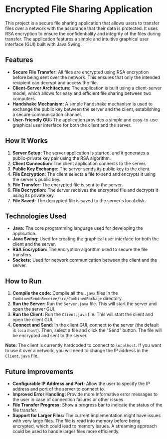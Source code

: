 # Encrypted File Sharing Application

This project is a secure file sharing application that allows users to transfer files over a network with the assurance that their data is protected. It uses RSA encryption to ensure the confidentiality and integrity of the files during transfer. The application features a simple and intuitive graphical user interface (GUI) built with Java Swing.

## Features

- **Secure File Transfer:** All files are encrypted using RSA encryption before being sent over the network. This ensures that only the intended recipient can decrypt and access the file.
- **Client-Server Architecture:** The application is built using a client-server model, which allows for easy and efficient file sharing between two computers.
- **Handshake Mechanism:** A simple handshake mechanism is used to exchange the public key between the server and the client, establishing a secure communication channel.
- **User-Friendly GUI:** The application provides a simple and easy-to-use graphical user interface for both the client and the server.

## How It Works

1.  **Server Setup:** The server application is started, and it generates a public-private key pair using the RSA algorithm.
2.  **Client Connection:** The client application connects to the server.
3.  **Public Key Exchange:** The server sends its public key to the client.
4.  **File Encryption:** The client selects a file to send and encrypts it using the server's public key.
5.  **File Transfer:** The encrypted file is sent to the server.
6.  **File Decryption:** The server receives the encrypted file and decrypts it using its private key.
7.  **File Saved:** The decrypted file is saved to the server's local disk.

## Technologies Used

- **Java:** The core programming language used for developing the application.
- **Java Swing:** Used for creating the graphical user interface for both the client and the server.
- **RSA Encryption:** The encryption algorithm used to secure the file transfers.
- **Sockets:** Used for network communication between the client and the server.

## How to Run

1.  **Compile the code:** Compile all the `.java` files in the `CombinedSendnReceive/src/CombinedPackage` directory.
2.  **Run the Server:** Run the `Server.java` file. This will start the server and open the server GUI.
3.  **Run the Client:** Run the `Client.java` file. This will start the client and open the client GUI.
4.  **Connect and Send:** In the client GUI, connect to the server (the default is `localhost`). Then, select a file and click the "Send" button. The file will be encrypted and sent to the server.

**Note:** The client is currently hardcoded to connect to `localhost`. If you want to use it over a network, you will need to change the IP address in the `Client.java` file.

## Future Improvements

- **Configurable IP Address and Port:** Allow the user to specify the IP address and port of the server to connect to.
- **Improved Error Handling:** Provide more informative error messages to the user in case of connection failures or other issues.
- **File Transfer Progress:** Show a progress bar to indicate the status of the file transfer.
- **Support for Larger Files:** The current implementation might have issues with very large files. The file is read into memory before being encrypted, which could lead to memory issues. A streaming approach could be used to handle larger files more efficiently.
